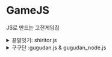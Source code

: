 # GameJS
JS로 만드는 고전게임집

<details>
<summary>끝말잇기: shiritor.js</summary>
<div markdown="1">
      
<H3>🎈끝말잇기 게임</H3> 

- TODO: 입력시간초과 -> 비동기 구현하기
- GOTIT: 배열입력에서 변수 값 변경으로 단계를 줄일 수 있었다.  
```
if(초기입력값의 끝문자 === 새로 입력한 값의 첫글자){  
let 초기입력값 = 새로 입력한 값};
```

</div>
</details>

<details>
<summary>구구단 :gugudan.js & gugudan_node.js</summary>
<div markdown="1">
<H3>🎈구구단 맞추기</H3> 

![gugudan_play](https://i.esdrop.com/d/DtKJ9JFFD4.PNG)  
-. 매우 단한 프로그램같았지만 반복프로세스를 구현하는게 node.js에서 쉽지않았다.  

- #### 자바스크립트(while)  
  -정답: 작은 while문 탈출, 큰 while문 내 반복 진행  
  -오답: 작은 while문 정답이 될때까지 계속 실행  
![gugudan1](https://i.esdrop.com/d/VSXgawjMHP.png)  


- #### node.js  
      - rl.on의 특성상 enter가 발생하면 계속입력을 받게 되었다.  
      그래서 오히려 오답의 경우에는 정답이 될때까지 계속 입력을 받을 수 있도록 자동으로 실행되었다.
      
      - 초기 정답을 구현하는 과정은 위 그림과 같았지만 nodejs에서 입력을 받고 값을 비교하는게 생각보다 까다로웠다.
      - function quiz 에서 구구단의 결과를 가져오기 위해 입력 이벤트(line)와 하나로 합쳐서 구성했었다.
      
      - 1회차의 quiz: answer => input 비교 동작은 정상적으로 작동했지만   
        2회차부터 quiz를 실행하면 input과 quiz함수의 answer의 동작 순서가 바뀌어 버렸다.  
      input => quiz: answer (답을 외친 후에 문제가 나옴)  
      
      - 해결방법: function quiz와 입력 이벤트를 구분하고 새로운 변수 result에 결과값을 넣어 순서도 지키고, 두 함수를 연결 시킬 수 있었다. 
</div>
</details>


